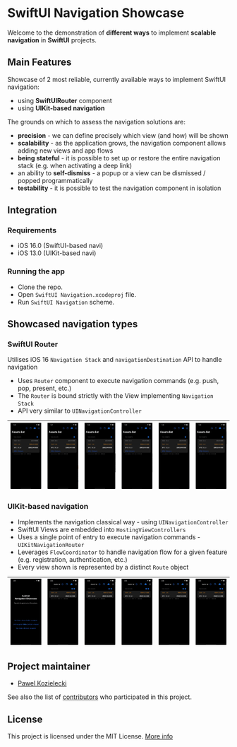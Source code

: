 # SwiftUI Navigation Showcase

Welcome to the demonstration of **different ways** to implement **scalable navigation** in **SwiftUI** projects.

## Main Features
Showcase of 2 most reliable, currently available ways to implement SwiftUI navigation:
* using **SwiftUIRouter** component
* using **UIKit-based navigation**

The grounds on which to assess the navigation solutions are:
* **precision** - we can define precisely which view (and how) will be shown 
* **scalability** - as the application grows, the navigation component allows adding new views and app flows 
* **being stateful** - it is possible to set up or restore the entire navigation stack (e.g. when activating a deep link)
* an ability to **self-dismiss** - a popup or a view can be dismissed / popped programmatically 
* **testability** - it is possible to test the navigation component in isolation

## Integration

### Requirements
* iOS 16.0 (SwiftUI-based navi)
* iOS 13.0 (UIKit-based navi)

### Running the app

* Clone the repo.
* Open `SwiftUI Navigation.xcodeproj` file.
* Run `SwiftUI Navigation` scheme.

## Showcased navigation types

### SwiftUI Router

Utilises iOS 16 `Navigation Stack` and `navigationDestination` API to handle navigation
* Uses `Router` component to execute navigation commands (e.g. push, pop, present, etc.)
* The `Router` is bound strictly with the View implementing `Navigation Stack`
* API very similar to `UINavigationController`

| ![](External%20Resources/push_pop.gif) | ![](External%20Resources/present_dismiss.gif) | ![](External%20Resources/alert.gif) | ![](External%20Resources/drill_down.gif) | ![](External%20Resources/inline_inception.gif) | ![](External%20Resources/popup_inception.gif) |
|----------------------------------------|-----------------------------------------------|-------------------------------------|------------------------------------------|------------------------------------------------|-----------------------------------------------|


### UIKit-based navigation

* Implements the navigation classical way - using `UINavigationController`
* SwiftUI Views are embedded into `HostingViewControllers`
* Uses a single point of entry to execute navigation commands - `UIKitNavigationRouter`
* Leverages `FlowCoordinator` to handle navigation flow for a given feature (e.g. registration, authentication, etc.)
* Every view shown is represented by a distinct `Route` object

| ![](External%20Resources/uikit_push.gif) | ![](External%20Resources/uikit_popup.gif) | ![](External%20Resources/uikit_alert.gif) | ![](External%20Resources/uikit_drilldown.gif) | ![](External%20Resources/uikit_inline_flow.gif) | ![](External%20Resources/uikit_flow_popup.gif) |
|------------------------------------------|-------------------------------------------|-------------------------------------------|-----------------------------------------------|-------------------------------------------------|------------------------------------------------|


## Project maintainer

- [Pawel Kozielecki](https://github.com/pkozielecki)

See also the list of [contributors](https://github.com/netguru/ng-ios-network-module/contributors) who participated in this project.

## License

This project is licensed under the MIT License.
[More info](LICENSE.md)
